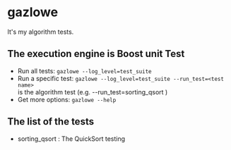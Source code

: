 # gazlowe

It's my algorithm tests.

## The execution engine is Boost unit Test

- Run all tests: `gazlowe --log_level=test_suite`
- Run a specific test: `gazlowe --log_level=test_suite --run_test=<test name>`   
  <test name> is the algorithm test (e.g. --run_test=sorting_qsort )
- Get more options: `gazlowe --help`

## The list of the tests

- sorting_qsort : The QuickSort testing

